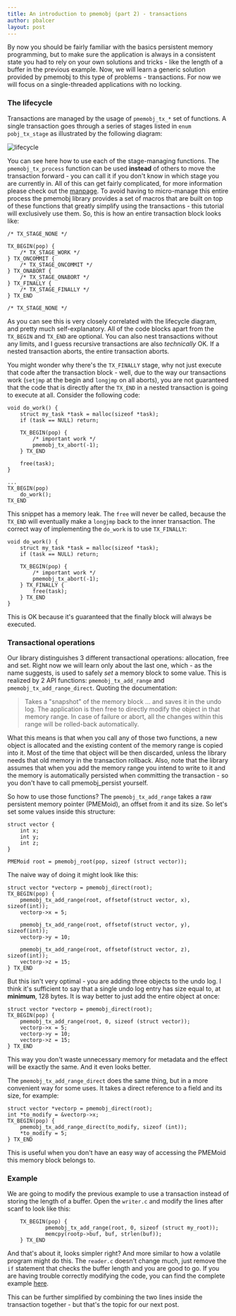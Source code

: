 ```yaml
---
title: An introduction to pmemobj (part 2) - transactions
author: pbalcer
layout: post
---
```


By now you should be fairly familiar with the basics persistent memory programming, but to make sure the application is always in a consistent state you had to rely on your own solutions and tricks - like the length of a buffer in the previous example. Now, we will learn a generic solution provided by pmemobj to this type of problems - transactions. For now we will focus on a single-threaded applications with no locking.

### The lifecycle

Transactions are managed by the usage of `pmemobj_tx_*` set of functions. A single transaction goes through a series of stages listed in `enum pobj_tx_stage` as illustrated by the following diagram:

![lifecycle](/assets/lifecycle.png)

You can see here how to use each of the stage-managing functions. The `pmemobj_tx_process` function can be used **instead** of others to move the transaction forward - you can call it if you don't know in which stage you are currently in. All of this can get fairly complicated, for more information please check out the [manpage](http://pmem.io/nvml/libpmemobj/). To avoid having to micro-manage this entire process the pmemobj library provides a set of macros that are built on top of these functions that greatly simplify using the transactions - this tutorial will exclusively use them.
So, this is how an entire transaction block looks like:

	/* TX_STAGE_NONE */
	
	TX_BEGIN(pop) {
		/* TX_STAGE_WORK */
	} TX_ONCOMMIT {
		/* TX_STAGE_ONCOMMIT */
	} TX_ONABORT {
		/* TX_STAGE_ONABORT */ 
	} TX_FINALLY {
		/* TX_STAGE_FINALLY */
	} TX_END
	
	/* TX_STAGE_NONE */

As you can see this is very closely correlated with the lifecycle diagram, and pretty much self-explanatory. All of the code blocks apart from the `TX_BEGIN` and `TX_END` are optional. You can also nest transactions without any limits, and I guess recursive transactions are also *technically* OK. If a nested transaction aborts, the entire transaction aborts.

You might wonder why there's the `TX_FINALLY` stage, why not just execute that code after the transaction block - well, due to the way our transactions work (`setjmp` at the begin and `longjmp` on all aborts), you are not guaranteed that the code that is directly after the `TX_END` in a nested transaction is going to execute at all. Consider the following code:

	void do_work() {
		struct my_task *task = malloc(sizeof *task);
		if (task == NULL) return;
		
		TX_BEGIN(pop) {
			/* important work */
			pmemobj_tx_abort(-1);
		} TX_END

		free(task);
	}

	...
	TX_BEGIN(pop)
		do_work();
	TX_END

This snippet has a memory leak. The `free` will never be called, because the `TX_END` will eventually make a `longjmp` back to the inner transaction. The correct way of implementing the `do_work` is to use `TX_FINALLY`:

	void do_work() {
		struct my_task *task = malloc(sizeof *task);
		if (task == NULL) return;
		
		TX_BEGIN(pop) {
			/* important work */
			pmemobj_tx_abort(-1);
		} TX_FINALLY {
			free(task);
		} TX_END
	}

This is OK because it's guaranteed that the finally block will always be executed.

### Transactional operations

Our library distinguishes 3 different transactional operations: allocation, free and set. Right now we will learn only about the last one, which - as the name suggests, is used to safely *set* a memory block to some value. This is realized by 2 API functions: `pmemobj_tx_add_range` and `pmemobj_tx_add_range_direct`. Quoting the documentation:

 >Takes a "snapshot" of the memory block ... and saves it in the undo log.
 The application is then free to directly modify the object in that memory range. In case of failure or abort, all the changes within this range will be rolled-back automatically.

What this means is that when you call any of those two functions, a new object is allocated and the existing content of the memory range is copied into it. Most of the time that object will be then discarded, unless the library needs that old memory in the transaction rollback.
Also, note that the library assumes that when you add the memory range you intend to write to it and the memory is automatically persisted when committing the transaction - so you don't have to call pmemobj_persist yourself.

So how to use those functions? The `pmemobj_tx_add_range` takes a raw persistent memory pointer (PMEMoid), an offset from it and its size. So let's set some values inside this structure:

	struct vector {
		int x;
		int y;
		int z;
	}

	PMEMoid root = pmemobj_root(pop, sizeof (struct vector));

The naive way of doing it might look like this:

	struct vector *vectorp = pmemobj_direct(root);
	TX_BEGIN(pop) {
		pmemobj_tx_add_range(root, offsetof(struct vector, x), sizeof(int));
		vectorp->x = 5;

		pmemobj_tx_add_range(root, offsetof(struct vector, y), sizeof(int));
		vectorp->y = 10;

		pmemobj_tx_add_range(root, offsetof(struct vector, z), sizeof(int));
		vectorp->z = 15;
	} TX_END

But this isn't very optimal - you are adding three objects to the undo log. I think it's sufficient to say that a single undo log entry has size equal to, at **minimum**, 128 bytes. It is way better to just add the entire object at once:

	struct vector *vectorp = pmemobj_direct(root);
	TX_BEGIN(pop) {
		pmemobj_tx_add_range(root, 0, sizeof (struct vector));
		vectorp->x = 5;
		vectorp->y = 10;
		vectorp->z = 15;
	} TX_END

This way you don't waste unnecessary memory for metadata and the effect will be exactly the same. And it even looks better.

The `pmemobj_tx_add_range_direct` does the same thing, but in a more convenient way for some uses. It takes a direct reference to a field and its size, for example:

	struct vector *vectorp = pmemobj_direct(root);
	int *to_modify = &vectorp->x;
	TX_BEGIN(pop) {
		pmemobj_tx_add_range_direct(to_modify, sizeof (int));
		*to_modify = 5;
	} TX_END
	
This is useful when you don't have an easy way of accessing the PMEMoid this memory block belongs to.

### Example

We are going to modify the previous example to use a transaction instead of storing the length of a buffer. Open the `writer.c` and modify the lines after scanf to look like this:

        TX_BEGIN(pop) {
                pmemobj_tx_add_range(root, 0, sizeof (struct my_root));
                memcpy(rootp->buf, buf, strlen(buf));
        } TX_END

And that's about it, looks simpler right? And more similar to how a volatile program might do this. The `reader.c` doesn't change much, just remove the `if` statement that checks the buffer length and you are good to go. If you are having trouble correctly modifying the code, you can find the complete example [here](https://github.com/pmem/nvml/tree/master/src/examples/libpmemobj/).

This can be further simplified by combining the two lines inside the transaction together - but that's the topic for our next post.


